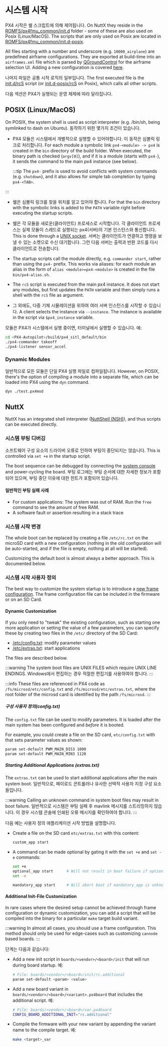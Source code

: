 # 시스템 시작

PX4 시작은 쉘 스크립트에 의해 제어됩니다.
On NuttX they reside in the [ROMFS/px4fmu_common/init.d](https://github.com/PX4/PX4-Autopilot/tree/main/ROMFS/px4fmu_common/init.d) folder - some of these are also used on Posix (Linux/MacOS).
The scripts that are only used on Posix are located in [ROMFS/px4fmu_common/init.d-posix](https://github.com/PX4/PX4-Autopilot/tree/main/ROMFS/px4fmu_common/init.d-posix).

All files starting with a number and underscore (e.g. `10000_airplane`) are predefined airframe configurations.
They are exported at build-time into an `airframes.xml` file which is parsed by [QGroundControl](https://qgroundcontrol.com) for the airframe selection UI.
Adding a new configuration is covered [here](../dev_airframes/adding_a_new_frame.md).

나머지 파일은 공통 시작 로직의 일부입니다.
The first executed file is the [init.d/rcS](https://github.com/PX4/PX4-Autopilot/blob/main/ROMFS/px4fmu_common/init.d/rcS) script (or [init.d-posix/rcS](https://github.com/PX4/PX4-Autopilot/blob/main/ROMFS/px4fmu_common/init.d-posix/rcS) on Posix), which calls all other scripts.

다음 섹션은 PX4가 실행되는 운영 체제에 따라 달라집니다.

## POSIX (Linux/MacOS)

On POSIX, the system shell is used as script interpreter (e.g. /bin/sh, being symlinked to dash on Ubuntu).
동작하기 위한 몇가지 조건이 있습니다.

- PX4 모듈은 시스템에서 개별적으로 실행할 수 있어야합니다.
  이 동작은 심볼릭 링크로 처리합니다.
  For each module a symbolic link `px4-<module> -> px4` is created in the `bin` directory of the build folder.
  When executed, the binary path is checked (`argv[0]`), and if it is a module (starts with `px4-`), it sends the command to the main px4 instance (see below).

  :::tip
  The `px4-` prefix is used to avoid conflicts with system commands (e.g. `shutdown`), and it also allows for simple tab completion by typing `px4-<TAB>`.

:::

- 쉘은 심볼릭 링크를 찾을 위치를 알고 있어야 합니다.
  For that the `bin` directory with the symbolic links is added to the `PATH` variable right before executing the startup scripts.

- 쉘은 각 모듈을 새로운(클라이언트) 프로세스로 시작합니다.
  각 클라이언트 프로세스는 실제 모듈이 스레드로 실행되는 px4(서버)의 기본 인스턴스와 통신합니다.
  This is done through a [UNIX socket](https://man7.org/linux/man-pages/man7/unix.7.html).
  서버는 클라이언트가 연결하고 명령을 보낼 수 있는 소켓으로 수신 대기합니다.
  그런 다음 서버는 출력과 반환 코드를 다시 클라이언트로 전송합니다.

- The startup scripts call the module directly, e.g. `commander start`, rather than using the `px4-` prefix.
  This works via aliases: for each module an alias in the form of `alias <module>=px4-<module>` is created in the file `bin/px4-alias.sh`.

- The `rcS` script is executed from the main px4 instance.
  It does not start any modules, but first updates the `PATH` variable and then simply runs a shell with the `rcS` file as argument.

- 그 외에도, 다중 기체 시뮬레이션을 위하여 여러 서버 인스턴스를 시작할 수 있습니다.
  A client selects the instance via `--instance`.
  The instance is available in the script via `$px4_instance` variable.

모듈은 PX4가 시스템에서 실행 중이면, 터미널에서 실행할 수 있습니다.
예:

```sh
cd <PX4-Autopilot>/build/px4_sitl_default/bin
./px4-commander takeoff
./px4-listener sensor_accel
```

### Dynamic Modules

일반적으로 모든 모듈은 단일 PX4 실행 파일로 컴파일됩니다.
However, on POSIX, there's the option of compiling a module into a separate file, which can be loaded into PX4 using the `dyn` command.

```sh
dyn ./test.px4mod
```

## NuttX

NuttX has an integrated shell interpreter ([NuttShell (NSH)](https://cwiki.apache.org/confluence/pages/viewpage.action?pageId=139629410)), and thus scripts can be executed directly.

### 시스템 부팅 디버깅

소프트웨어 구성 요소의 드라이버 오류로 인하여 부팅이 중단되지는 않습니다.
This is controlled via `set +e` in the startup script.

The boot sequence can be debugged by connecting the [system console](../debug/system_console.md) and power-cycling the board.
부팅 로그에는 부팅 순서에 대한 자세한 정보가 포함되어 있으며, 부팅 중단 이유에 대한 힌트가 포함되어 있습니다.

#### 일반적인 부팅 실패 사례

- For custom applications: The system was out of RAM.
  Run the `free` command to see the amount of free RAM.
- A software fault or assertion resulting in a stack trace

### 시스템 시작 변경

The whole boot can be replaced by creating a file `/etc/rc.txt` on the microSD card with a new configuration (nothing in the old configuration will be auto-started, and if the file is empty, nothing at all will be started).

Customizing the default boot is almost always a better approach.
This is documented below.

### 시스템 시작 사용자 정의

The best way to customize the system startup is to introduce a [new frame configuration](../dev_airframes/adding_a_new_frame.md).
The frame configuration file can be included in the firmware or on an SD Card.

#### Dynamic Customization

If you only need to "tweak" the existing configuration, such as starting one more application or setting the value of a few parameters, you can specify these by creating two files in the `/etc/` directory of the SD Card:

- [/etc/config.txt](#customizing-the-configuration-config-txt): modify parameter values
- [/etc/extras.txt](#starting-additional-applications-extras-txt): start applications

The files are described below.

:::warning
The system boot files are UNIX FILES which require UNIX LINE ENDINGS.
Windows에서 편집하는 경우 적절한 편집기를 사용하여야 합니다.
:::

:::info
These files are referenced in PX4 code as `/fs/microsd/etc/config.txt` and `/fs/microsd/etc/extras.txt`, where the root folder of the microsd card is identified by the path `/fs/microsd`.
:::

##### 구성 사용자 정의(config.txt)

The `config.txt` file can be used to modify parameters.
It is loaded after the main system has been configured and _before_ it is booted.

For example, you could create a file on the SD card, `etc/config.txt` with that sets parameter values as shown:

```sh
param set-default PWM_MAIN_DIS3 1000
param set-default PWM_MAIN_MIN3 1120
```

##### Starting Additional Applications (extras.txt)

The `extras.txt` can be used to start additional applications after the main system boot.
일반적으로, 페이로드 콘트롤러나 유사한 선택적 사용자 지정 구성 요소들입니다.

:::warning
Calling an unknown command in system boot files may result in boot failure.
일반적으로 시스템은 부팅 실패 후 mavlink 메시지를 스트리밍하지 않습니다. 이 경우 시스템 콘솔에 인쇄된 오류 메시지를 확인하여야 합니다.
:::

다음 예는 사용자 정의 애플리케이션 시작 방법을 설명합니다.

- Create a file on the SD card `etc/extras.txt` with this content:

  ```sh
  custom_app start
  ```

- A command can be made optional by gating it with the `set +e` and `set -e` commands:

  ```sh
  set +e
  optional_app start      # Will not result in boot failure if optional_app is unknown or fails
  set -e

  mandatory_app start     # Will abort boot if mandatory_app is unknown or fails
  ```

#### Additional Init-File Customization

In rare cases where the desired setup cannot be achieved through frame configuration or dynamic customization, you can add a script that will be compiled into the binary for a particular `make` target build variant.

:::warning
In almost all cases, you should use a frame configuration.
This method should only be used for edge-cases such as customizing `cannode` based boards.
:::

단계는 다음과 같습니다:

- Add a new init script in `boards/<vendor>/<board>/init` that will run during board startup.
  예:

  ```sh
  # File: boards/<vendor>/<board>/init/rc.additional
  param set-default <param> <value>
  ```

- Add a new board variant in `boards/<vendor>/<board>/<variant>.px4board` that includes the additional script.
  예:

  ```sh
  # File: boards/<vendor>/<board>/var.px4board
  CONFIG_BOARD_ADDITIONAL_INIT="rc.additional"
  ```

- Compile the firmware with your new variant by appending the variant name to the compile target.
  예:

  ```sh
  make <target>_var
  ```
